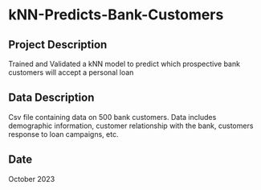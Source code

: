 # kNN-Predicts-Bank-Customers

## Project Description
Trained and Validated a kNN model to predict which prospective bank customers will accept a personal loan

## Data Description
Csv file containing data on 500 bank customers. Data includes demographic information, customer relationship with the bank, customers response to loan campaigns, etc.

## Date
October 2023
